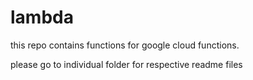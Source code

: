 # lambda
this repo contains functions for google cloud functions.

please go to individual folder for respective readme files

